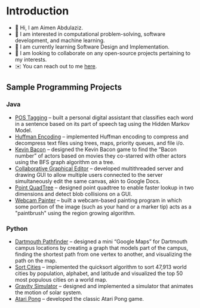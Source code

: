 # Introduction 
- 👋 Hi, I am Aimen Abdulaziz.
- 👀 I am interested in computational problem-solving, software development, and machine learning. 
- 🌱 I am currently learning Software Design and Implementation.
- 💞️ I am looking to collaborate on any open-source projects pertaining to my interests. 
- :envelope: You can reach out to me [here](mailto:aimenaabdulaziz@gmail.com).
## Sample Programming Projects
### Java
- [POS Tagging](https://github.com/aimenabdulaziz/POS-tagging-via-Hidden-Markov-Model) – built a personal digital assistant that classifies each word in a sentence based on its part of speech tag using the Hidden Markov Model.
- [Huffman Encoding](https://github.com/aimenabdulaziz/Huffman-Encoding) – implemented Huffman encoding to compress and decompress text files using trees, maps, priority queues, and file i/o.
- [Kevin Bacon](https://github.com/aimenabdulaziz/Kevin-Bacon-Game) – designed the Kevin Bacon game to find the “Bacon number” of actors based on movies they co-starred with other actors using the BFS graph algorithm on a tree.
- [Collaborative Graphical Editor](https://github.com/aimenabdulaziz/Collaborative-Graphical-Editor) – developed multithreaded server and drawing GUI to allow multiple users connected to the server simultaneously edit the same canvas, akin to Google Docs.
- [Point QuadTree](https://github.com/aimenabdulaziz/PointQuadTree) – designed point quadtree to enable faster lookup in two dimensions and detect blob collisions on a GUI. 
- [Webcam Painter](https://github.com/aimenabdulaziz/Webcam-Painter) – built a webcam-based painting program in which some portion of the image (such as your hand or a marker tip) acts as a "paintbrush" using the region growing algorithm.

### Python
- [Dartmouth Pathfinder](https://github.com/aimenabdulaziz/Dartmouth-Pathfinder) – designed a mini “Google Maps” for Dartmouth campus locations by creating a graph that models part of the campus, finding the shortest path from one vertex to another, and visualizing the path on the map.
- [Sort Cities](https://github.com/aimenabdulaziz/Sort-Cities) – implemented the quicksort algorithm to sort 47,913 world cities by population, alphabet, and latitude and visualized the top 50 most populous cities on a world map.
- [Gravity Simulator](https://github.com/aimenabdulaziz/Gravity-Simulator) – designed and implemented a simulator that animates the motion of solar system.
- [Atari Pong](https://github.com/aimenabdulaziz/Atari-Pong) – developed the classic Atari Pong game.



<!---
aimenabdulaziz/aimenabdulaziz is a ✨ special ✨ repository because its `README.md` (this file) appears on your GitHub profile.
You can click the Preview link to take a look at your changes.
--->
